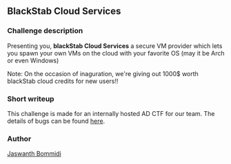 ## BlackStab Cloud Services

### **Challenge description**

Presenting you, **blackStab Cloud Services** a secure VM provider which lets you spawn your own VMs on the cloud with your favorite OS (may it be Arch or even Windows)

Note: On the occasion of inaguration, we're giving out 1000$ worth blackStab cloud credits for new users!!

### **Short writeup**

This challenge is made for an internally hosted AD CTF for our team. The details of bugs can be found [here](https://docs.google.com/presentation/d/1PrApTgj9wM3Z0No-hNXaMlsiNSy7o0GINlRI95pjkak/edit?usp=sharing).

### **Author**

[Jaswanth Bommidi](https://twitter.com/theevilsyn)